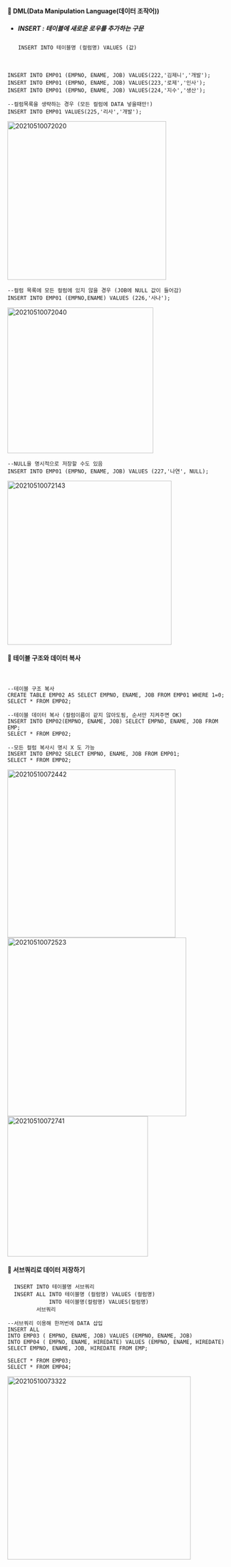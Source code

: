 #### :pushpin: DML(Data Manipulation Language(데이터 조작어)) 
* ##### INSERT : 테이블에 새로운 로우를 추가하는 구문

      INSERT INTO 테이블명 (컬럼명) VALUES (값)

<br>

```
INSERT INTO EMP01 (EMPNO, ENAME, JOB) VALUES(222,'김제니','개발');
INSERT INTO EMP01 (EMPNO, ENAME, JOB) VALUES(223,'로제','인사');
INSERT INTO EMP01 (EMPNO, ENAME, JOB) VALUES(224,'지수','생산');

--컬럼목록을 생략하는 경우 (모든 컬럼에 DATA 넣을때만!)
INSERT INTO EMP01 VALUES(225,'리사','개발');
```

<img width="356" alt="20210510072020" src="https://user-images.githubusercontent.com/74708028/117589320-b87cd700-b163-11eb-867d-086d973ee38e.png">

<br>

```
--컬럼 목록에 모든 컬럼에 있지 않을 경우 (JOB에 NULL 값이 들어감)
INSERT INTO EMP01 (EMPNO,ENAME) VALUES (226,'사나');
```

<img width="327" alt="20210510072040" src="https://user-images.githubusercontent.com/74708028/117589323-bfa3e500-b163-11eb-9879-60134f125b15.png">


<br>

```
--NULL을 명시적으로 저장할 수도 있음
INSERT INTO EMP01 (EMPNO, ENAME, JOB) VALUES (227,'나연', NULL);
```

<img width="368" alt="20210510072143" src="https://user-images.githubusercontent.com/74708028/117589324-c4689900-b163-11eb-95cc-c562452ea326.png">

<br>

  #### :round_pushpin: 테이블 구조와 데이터 복사

<br>

```
--테이블 구조 복사
CREATE TABLE EMP02 AS SELECT EMPNO, ENAME, JOB FROM EMP01 WHERE 1=0;
SELECT * FROM EMP02;

--테이블 데이터 복사 (컬럼이름이 같지 않아도됨, 순서만 지켜주면 OK)
INSERT INTO EMP02(EMPNO, ENAME, JOB) SELECT EMPNO, ENAME, JOB FROM EMP;
SELECT * FROM EMP02;

--모든 컬럼 복사시 명시 X 도 가능
INSERT INTO EMP02 SELECT EMPNO, ENAME, JOB FROM EMP01;
SELECT * FROM EMP02;
```

<img width="377" alt="20210510072442" src="https://user-images.githubusercontent.com/74708028/117589332-ce8a9780-b163-11eb-9ded-c6e01b4a80e3.png">
<img width="401" alt="20210510072523" src="https://user-images.githubusercontent.com/74708028/117589346-e06c3a80-b163-11eb-8ba7-6c8d51611961.png">

<img width="315" alt="20210510072741" src="https://user-images.githubusercontent.com/74708028/117589352-e6fab200-b163-11eb-8cf8-d274cfae5689.png">


<br>

  #### :round_pushpin: 서브쿼리로 데이터 저장하기
      INSERT INTO 테이블명 서브쿼리
      INSERT ALL INTO 테이블명 (컬럼명) VALUES (컬럼명) 
                 INTO 테이블명(컬럼명) VALUES(컬럼명)
             서브쿼리

```
--서브쿼리 이용해 한꺼번에 DATA 삽입
INSERT ALL 
INTO EMP03 ( EMPNO, ENAME, JOB) VALUES (EMPNO, ENAME, JOB) 
INTO EMP04 ( EMPNO, ENAME, HIREDATE) VALUES (EMPNO, ENAME, HIREDATE)
SELECT EMPNO, ENAME, JOB, HIREDATE FROM EMP;

SELECT * FROM EMP03;
SELECT * FROM EMP04;
```

<img width="411" alt="20210510073322" src="https://user-images.githubusercontent.com/74708028/117589358-ec57fc80-b163-11eb-80eb-8118ab1dc9db.png">
